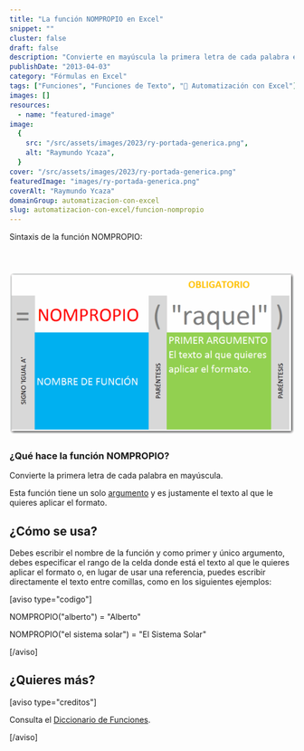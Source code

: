 ```yaml
---
title: "La función NOMPROPIO en Excel"
snippet: ""
cluster: false
draft: false
description: "Convierte en mayúscula la primera letra de cada palabra en un texto con la función NOMPROPIO de Excel."
publishDate: "2013-04-03"
category: "Fórmulas en Excel"
tags: ["Funciones", "Funciones de Texto", "🤖 Automatización con Excel"]
images: []
resources:
  - name: "featured-image"
image:
  {
    src: "/src/assets/images/2023/ry-portada-generica.png",
    alt: "Raymundo Ycaza",
  }
cover: "/src/assets/images/2023/ry-portada-generica.png"
featuredImage: "images/ry-portada-generica.png"
coverAlt: "Raymundo Ycaza"
domainGroup: automatizacion-con-excel
slug: automatizacion-con-excel/funcion-nompropio
---
```


Sintaxis de la función NOMPROPIO:

##  [![Función NOMPROPIO](/src/assets/images/2023/funcion-nompropio-000446-600x341.png)](http://raymundoycaza.com/wp-content/uploads/funcion-nompropio-000446.png)

### ¿Qué hace la función NOMPROPIO?

Convierte la primera letra de cada palabra en mayúscula.

Esta función tiene un solo [argumento](http://raymundoycaza.com/que-son-los-argumentos-en-excel/ "Argumentos en Excel") y es justamente el texto al que le quieres aplicar el formato.

## ¿Cómo se usa?

Debes escribir el nombre de la función y como primer y único argumento, debes especificar el rango de la celda donde está el texto al que le quieres aplicar el formato o, en lugar de usar una referencia, puedes escribir directamente el texto entre comillas, como en los siguientes ejemplos:

\[aviso type="codigo"\]

NOMPROPIO("alberto") = "Alberto"

NOMPROPIO("el sistema solar") = "El Sistema Solar"

\[/aviso\]

## ¿Quieres más?

\[aviso type="creditos"\]

Consulta el [Diccionario de Funciones](http://raymundoycaza.com/funciones-en-excel/).

\[/aviso\]
